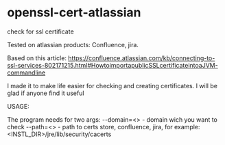 # openssl-cert-atlassian
check for ssl certificate 

Tested on atlassian products: Confluence, jira. 

Based on this article:
https://confluence.atlassian.com/kb/connecting-to-ssl-services-802171215.html#HowtoimportapublicSSLcertificateintoaJVM-commandline

I made it to make life easier for checking and creating certificates. I will be glad if anyone find it useful

USAGE:

The program needs for two args: 
  --domain=<> - domain wich you want to check
  --path=<> - path to certs store, confluence, jira, for example: <INSTL_DIR>/jre/lib/security/cacerts

